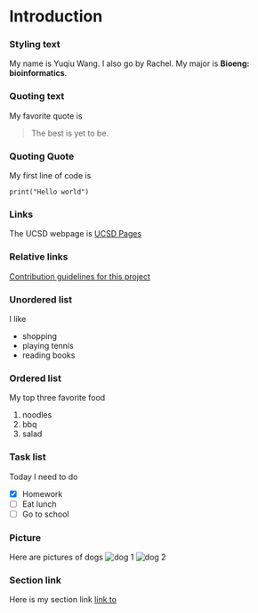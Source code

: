 # Introduction
### Styling text
My name is Yuqiu Wang. I also go by Rachel. My major is **Bioeng: bioinformatics**.
### Quoting text
My favorite quote is 
> The best is yet to be.
### Quoting Quote
My first line of code is
```
print("Hello world")
```
### Links
The UCSD webpage is [UCSD Pages](https://ucsd.edu/)
### Relative links
[Contribution guidelines for this project](main/README.md)
### Unordered list
I like
- shopping
- playing tennis
- reading books
### Ordered list
My top three favorite food
1. noodles
2. bbq
3. salad

### Task list
Today I need to do
- [x] Homework
- [ ] Eat lunch
- [ ] Go to school

### Picture
Here are pictures of dogs
![dog 1](https://i.ytimg.com/vi/MPV2METPeJU/maxresdefault.jpg)
![dog 2](https://www.thesprucepets.com/thmb/sfuyyLvyUx636_Oq3Fw5_mt-PIc=/3760x2820/smart/filters:no_upscale()/adorable-white-pomeranian-puppy-spitz-921029690-5c8be25d46e0fb000172effe.jpg)

### Section link
Here is my section link
[link to](#unordered-list)